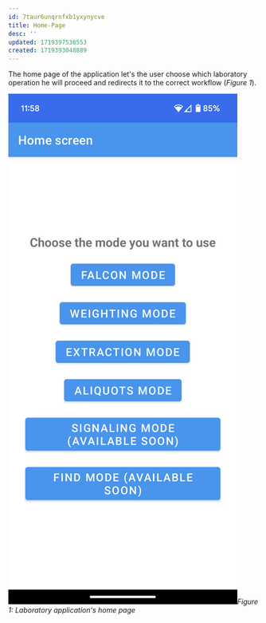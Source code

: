 ```yaml
---
id: 7taur6unqrnfxb1yxynycve
title: Home-Page
desc: ''
updated: 1719397536553
created: 1719393048889
---
```


The home page of the application let's the user choose which laboratory operation he will proceed and redirects it to the correct workflow (*Figure 1*).

![home-page](assets/images_bruelhed/home_page.png)*Figure 1: Laboratory application's home page*